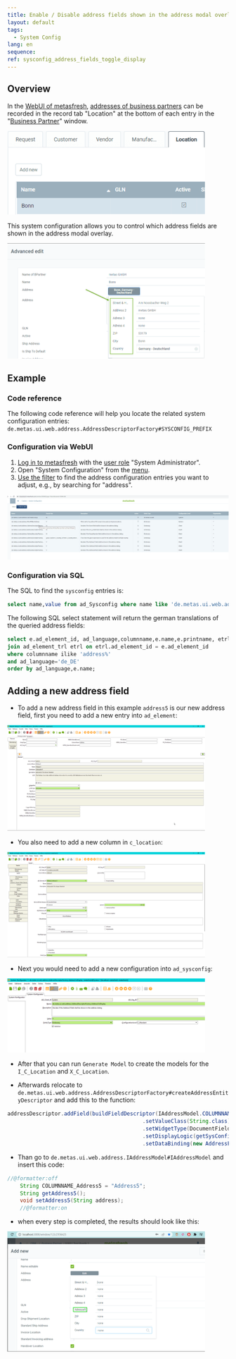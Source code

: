 ```yaml
---
title: Enable / Disable address fields shown in the address modal overlay
layout: default
tags:  
  - System Config
lang: en
sequence:
ref: sysconfig_address_fields_toggle_display
---
```


## Overview
In the [WebUI of metasfresh](https://docs.metasfresh.org/pages/webui/index_en), [addresses of business partners](../../webui_collection/EN/Add_address_tab) can be recorded in the record tab "Location" at the bottom of each entry in the "[Business Partner](../../webui_collection/EN/Menu)" window.

<kbd><a href="assets/webUI_bpartner_location_tab.png" title="Click to enlarge"><img src="assets/webUI_bpartner_location_tab.png" alt="Fig.: Location tab in the business partner window" style="max-width: 450px"></a></kbd>

This system configuration allows you to control which address fields are shown in the address modal overlay.

<kbd><a href="assets/webUI_bpartner_address_fields_modal_overlay.png" title="Click to enlarge"><img src="assets/webUI_bpartner_address_fields_modal_overlay.png" alt="Fig.: Address fields in the address modal overlay" style="max-width: 450px"></a></kbd>

## Example

### Code reference
The following code reference will help you locate the related system configuration entries:
`de.metas.ui.web.address.AddressDescriptorFactory#SYSCONFIG_PREFIX`

### Configuration via WebUI
1. [Log in to metasfresh](../../webui_collection/EN/Login) with the [user role](../../webui_collection/EN/NewUserRole) "System Administrator".
1. Open "System Configuration" from the [menu](../../webui_collection/EN/Menu).
1. [Use the filter](../../webui_collection/EN/Filtering_function) to find the address configuration entries you want to adjust, e.g., by searching for "address".

<kbd><a href="assets/webUI_window_system_configuration_address_configs.png" title="Click to enlarge"><img src="assets/webUI_window_system_configuration_address_configs.png" alt="Fig.: Address fields in the address modal overlay"></a></kbd>

### Configuration via SQL
The SQL to find the `sysconfig` entries is:

```SQL
select name,value from ad_Sysconfig where name like 'de.metas.ui.web.address.AddressDescriptorFactory%.IsDisplay';
```

The following SQL select statement will return the german translations of the queried address fields:

```SQL
select e.ad_element_id, ad_language,columnname,e.name,e.printname, etrl.name,etrl.printname  from ad_element e
join ad_element_trl etrl on etrl.ad_element_id = e.ad_element_id
where columnname ilike 'address%'
and ad_language='de_DE'
order by ad_language,e.name;
```

## Adding a new address field

- To add a new address field in this example `address5` is our new address field, first you need to add a new entry into `ad_element`:

<kbd><a href="assets/ad_element_address5_swing.png" title="ad_element address5 swingUI"><img src="assets/ad_element_address5_swing.png" alt="Fig.: create a new ad_element address5 in swingUI" style="max-width: 450px"></a></kbd>

- You also need to add a new column in `c_location`:

<kbd><a href="assets/c_location_table_address5_swing.png" title="column in c_location table"><img src="assets/c_location_table_address5_swing.png" alt="Fig.: create a column in c_location table" style="max-width: 450px"></a></kbd>

- Next you would need to add a new configuration into `ad_sysconfig`:

<kbd><a href="assets/sysconfig_address5_isdisplay_swing.png" title="sysconfig address 5 isdisplay"><img src="assets/sysconfig_address5_isdisplay_swing.png" alt="Fig.: sysconfig address 5 isdisplay" style="max-width: 450px"></a></kbd>

- After that you can run `Generate Model` to create the models for the `I_C_Location` and `X_C_Location`.

- Afterwards relocate to `de.metas.ui.web.address.AddressDescriptorFactory#createAddressEntityDescriptor` and add this to the function:

```java
addressDescriptor.addField(buildFieldDescriptor(IAddressModel.COLUMNNAME_Address5)
										   .setValueClass(String.class)
										   .setWidgetType(DocumentFieldWidgetType.Text)
										   .setDisplayLogic(getSysConfigDisplayValue(IAddressModel.COLUMNNAME_Address5))
										   .setDataBinding(new AddressFieldBinding(IAddressModel.COLUMNNAME_Address5, false, I_C_Location::getAddress5, AddressFieldBinding::writeValue_Address4)));

```

- Than go to `de.metas.ui.web.address.IAddressModel#IAddressModel` and insert this code:

```java
//@formatter:off
	String COLUMNNAME_Address5 = "Address5";
	String getAddress5();
	void setAddress5(String address);
	//@formatter:on
```

- when every step is completed, the results should look like this:

<kbd><a href="assets/local_address5.png" title="address5 field local WebUI"><img src="assets/local_address5.png" alt="Fig.: Address 5 Field in the local webUI" style="max-width: 450px"></a></kbd>
